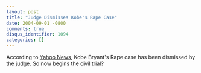 ```yaml
---
layout: post
title: "Judge Dismisses Kobe's Rape Case"
date: 2004-09-01 -0800
comments: true
disqus_identifier: 1094
categories: []
---
```

According to [Yahoo
News](http://story.news.yahoo.com/news?tmpl=story&cid=578&e=1&u=/nm/20040902/ts_nm/nba_crime_bryant_dc),
Kobe Bryant's Rape case has been dismissed by the judge. So now begins
the civil trial?

